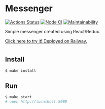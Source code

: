 # **Messenger**

[![Actions Status](https://github.com/kaamosdao/frontend-project-lvl4/workflows/hexlet-check/badge.svg)](https://github.com/kaamosdao/frontend-project-lvl4/actions)
[![Node CI](https://github.com/kaamosdao/frontend-project-lvl4/actions/workflows/nodejs.yml/badge.svg)](https://github.com/kaamosdao/frontend-project-lvl4/actions/workflows/nodejs.yml)
[![Maintainability](https://api.codeclimate.com/v1/badges/d96c4c68f624c1f7d6cf/maintainability)](https://codeclimate.com/github/kaamosdao/frontend-project-lvl4/maintainability)

Simple messenger created using React/Redux.

[Click here to try it! Deployed on Railway.](frontend-project-lvl4-production-60ee.up.railway.app)

#
## Install

```sh
$ make install
```

## Run

```sh
$ make start
# open http://localhost:5000
```